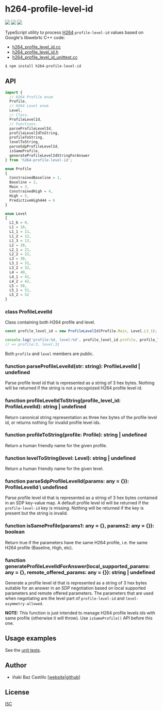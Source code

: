 # h264-profile-level-id

[![][npm-shield-h264-profile-level-id]][npm-h264-profile-level-id]
[![][github-actions-shield-h264-profile-level-id]][github-actions-h264-profile-level-id]
[![][opencollective-shield-mediasoup]][opencollective-mediasoup]


TypeScript utility to process [H264](https://tools.ietf.org/html/rfc6184) `profile-level-id` values based on Google's libwebrtc C++ code:
- [h264_profile_level_id.cc](https://webrtc.googlesource.com/src/+/refs/heads/main/api/video_codecs/h264_profile_level_id.cc)
- [h264_profile_level_id.h](https://webrtc.googlesource.com/src/+/refs/heads/main/api/video_codecs/h264_profile_level_id.h)
- [h264_profile_level_id_unittest.cc](https://webrtc.googlesource.com/src/+/refs/heads/main/api/video_codecs/test/h264_profile_level_id_unittest.cc)

```bash
$ npm install h264-profile-level-id
```

## API

```ts
import {
  // H264 Profile enum
  Profile,
  // H264 Level enum
  Level,
  // Class.
  ProfileLevelId,
  // Functions.
  parseProfileLevelId,
  profileLevelIdToString,
  profileToString,
  levelToString,
  parseSdpProfileLevelId,
  isSameProfile,
  generateProfileLevelIdStringForAnswer
} from 'h264-profile-level-id';
```

```ts
enum Profile
{
  ConstrainedBaseline = 1,
  Baseline = 2,
  Main = 3,
  ConstrainedHigh = 4,
  High = 5,
  PredictiveHigh444 = 6
}
```

```ts
enum Level
{
  L1_b = 0,
  L1 = 10,
  L1_1 = 11,
  L1_2 = 12,
  L1_3 = 13,
  L2 = 20,
  L2_1 = 21,
  L2_2 = 22,
  L3 = 30,
  L3_1 = 31,
  L3_2 = 32,
  L4 = 40,
  L4_1 = 41,
  L4_2 = 42,
  L5 = 50,
  L5_1 = 51,
  L5_2 = 52
}
```

### class ProfileLevelId

Class containing both H264 profile and level.

```js
const profile_level_id = new ProfileLevelId(Profile.Main, Level.L3_1);

console.log('profile:%d, level:%d', profile_level_id.profile, profile_level_id.level);
// => profile:3, level:31
```

Both `profile` and `level` members are public.

### function parseProfileLevelId(str: string): ProfileLevelId \| undefined

Parse profile level id that is represented as a string of 3 hex bytes. Nothing will be returned if the string is not a recognized H264 profile level id.


### function profileLevelIdToString(profile_level_id: ProfileLevelId): string \| undefined

Return canonical string representation as three hex bytes of the profile level id, or returns nothing for invalid profile level ids.

### function profileToString(profile: Profile): string \| undefined

Return a human friendly name for the given profile.

### function levelToString(level: Level): string \| undefined

Return a human friendly name for the given level.

### function parseSdpProfileLevelId(params: any = {}): ProfileLevelId \ undefined

Parse profile level id that is represented as a string of 3 hex bytes contained in an SDP key-value map. A default profile level id will be returned if the `profile-level-id` key is missing. Nothing will be returned if the key is present but the string is invalid.

### function isSameProfile(params1: any = {}, params2: any = {}): boolean

Return true if the parameters have the same H264 profile, i.e. the same H264 profile (Baseline, High, etc).

### function generateProfileLevelIdForAnswer(local_supported_params: any = {}, remote_offered_params: any = {}): string \| undefined

Generate a profile level id that is represented as a string of 3 hex bytes suitable for an answer in an SDP negotiation based on local supported parameters and remote offered parameters. The parameters that are used when negotiating are the level part of `profile-level-id` and `level-asymmetry-allowed`.

**NOTE:** This function is just intended to manage H264 profile levels ids with same profile (otherwise it will throw). Use `isSameProfile()` API before this one.


## Usage examples

See the [unit tests](src/tests/test.js).


## Author

* Iñaki Baz Castillo [[website](https://inakibaz.me)|[github](https://github.com/ibc/)]


## License

[ISC](./LICENSE)




[npm-shield-h264-profile-level-id]: https://img.shields.io/npm/v/h264-profile-level-id.svg
[npm-h264-profile-level-id]: https://npmjs.org/package/h264-profile-level-id
[github-actions-shield-h264-profile-level-id]: https://github.com/versatica/h264-profile-level-id/actions/workflows/h264-profile-level-id.yaml/badge.svg
[github-actions-h264-profile-level-id]: https://github.com/versatica/h264-profile-level-id/actions/workflows/h264-profile-level-id.yaml
[opencollective-shield-mediasoup]: https://img.shields.io/opencollective/all/mediasoup.svg
[opencollective-mediasoup]: https://opencollective.com/mediasoup/
